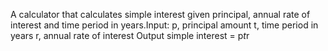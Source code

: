 A calculator that calculates simple interest given principal, annual rate of interest and time period in years.Input:
   p, principal amount
   t, time period in years
   r, annual rate of interest
Output
   simple interest = p*t*r
